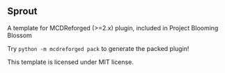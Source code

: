 Sprout
-----

A template for MCDReforged (>=2.x) plugin, included in Project Blooming Blossom

Try `python -m mcdreforged pack` to generate the packed plugin!

This template is licensed under MIT license.

